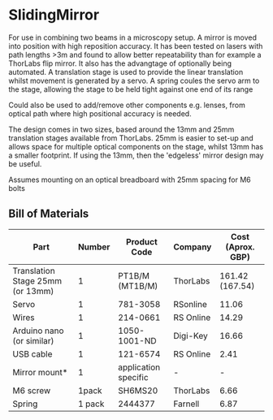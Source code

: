 # SlidingMirror


For use in combining two beams in a microscopy setup. A mirror is moved into position with high reposition accuracy. It has been tested on lasers with  path lengths >3m and found to allow better repeatability than for example a ThorLabs flip mirror. It also has the advangtage of optionally being automated.
A translation stage is used to provide the linear translation whilst movement is generated by a servo. A spring coules the servo arm to the stage, allowing the stage to be held tight against one end of its range

Could also be used to add/remove other components e.g. lenses, from optical path where high positional accuracy is needed.

The design comes in two sizes, based around the 13mm and 25mm translation stages available from ThorLabs. 25mm is easier to set-up and allows space for multiple optical components on the stage, whilst 13mm has a smaller footprint. If using the 13mm, then the 'edgeless' mirror design may be useful.

Assumes mounting on an optical breadboard with 25mm spacing for M6 bolts

## Bill of Materials

Part | Number | Product Code | Company | Cost (Aprox. GBP)
---|---|---|---|---
Translation Stage 25mm (or 13mm) | 1 | PT1B/M (MT1B/M) | ThorLabs | 161.42 (167.54)
Servo  | 1 | 781-3058 | RSonline | 11.06
Wires  |  1   | 214-0661 |  RS Online   | 14.29
Arduino nano (or similar)  |  1  |  1050-1001-ND | Digi-Key  |  16.66
USB cable   | 1   | 121-6574   | RS Online  |  2.41
Mirror mount*   | 1   | application specific | -  |  -
M6 screw | 1pack | SH6MS20 | ThorLabs | 6.66
Spring | 1 pack |  2444377 | Farnell | 6.87


